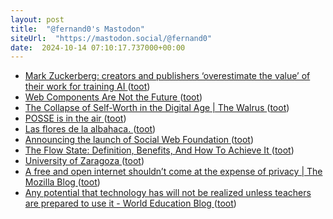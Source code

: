```yaml
---
layout: post
title:  "@fernand0's Mastodon"
siteUrl:  "https://mastodon.social/@fernand0"
date:  2024-10-14 07:10:17.737000+00:00
---
```

*  [Mark Zuckerberg: creators and publishers ‘overestimate the value’ of their work for training AI ](https://www.theverge.com/2024/9/25/24254042/mark-zuckerberg-creators-value-ai-met) ([toot](https://mastodon.social/@fernand0/113304523095340847))
*  [Web Components Are Not the Future ](https://dev.to/ryansolid/web-components-are-not-the-future-48b) ([toot](https://mastodon.social/@fernand0/113303953800708352))
*  [The Collapse of Self-Worth in the Digital Age \| The Walrus ](https://thewalrus.ca/collapse-of-self-worth-in-the-digital-age) ([toot](https://mastodon.social/@fernand0/113303077596543905))
*  [POSSE is in the air ](https://ludovic.chabant.com/blog/2024/09/28/posse-is-in-the-air) ([toot](https://mastodon.social/@fernand0/113301274502137085))
*  [Las flores de la albahaca. ](https://avecesunafoto.wordpress.com/2024/10/13/las-flores-de-la-albahaca-3) ([toot](https://mastodon.social/@fernand0/113301225166915692))
*  [Announcing the launch of Social Web Foundation ](https://www.apc.org/en/blog/announcing-launch-social-web-foundatio) ([toot](https://mastodon.social/@fernand0/113301094010585199))
*  [The Flow State: Definition, Benefits, And How To Achieve It ](https://www.clearerthinking.org/post/the-flow-state-definition-benefits-and-how-to-achieve-i) ([toot](https://mastodon.social/@fernand0/113300840174443213))
*  [University of Zaragoza ](https://www.timeshighereducation.com/world-university-rankings/university-zaragoz) ([toot](https://mastodon.social/@fernand0/113300540480765985))
*  [A free and open internet shouldn’t come at the expense of privacy \| The Mozilla Blog ](https://blog.mozilla.org/en/mozilla/digital-advertising-privacy) ([toot](https://mastodon.social/@fernand0/113299893599776470))
*  [Any potential that technology has will not be realized unless teachers are prepared to use it - World Education Blog ](https://world-education-blog.org/2024/10/04/any-potential-that-technology-has-will-not-be-realized-unless-teachers-are-prepared-to-use-it) ([toot](https://mastodon.social/@fernand0/113299675031785506))
